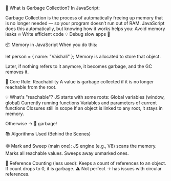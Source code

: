 🧠 What is Garbage Collection?
In JavaScript:

Garbage Collection is the process of automatically freeing up memory that is no longer needed — so your program doesn’t run out of RAM.
JavaScript does this automatically, but knowing how it works helps you:
Avoid memory leaks 🔥
Write efficient code 💡
Debug slow apps 🐌

📦 Memory in JavaScript
When you do this:

let person = { name: "Vaishali" };
Memory is allocated to store that object.

Later, if nothing refers to it anymore, it becomes garbage, and the GC removes it.

📌 Core Rule: Reachability
A value is garbage collected if it is no longer reachable from the root.

💡 What's "reachable"?
JS starts with some roots:
Global variables (window, global)
Currently running functions
Variables and parameters of current functions
Closures still in scope
If an object is linked to any root, it stays in memory.

Otherwise → 🚮 garbage!

📚 Algorithms Used (Behind the Scenes)

🕸️ Mark and Sweep (main one):
JS engine (e.g., V8) scans the memory.
Marks all reachable values.
Sweeps away unmarked ones.

🔁 Reference Counting (less used):
Keeps a count of references to an object.
If count drops to 0, it is garbage.
⚠️ Not perfect → has issues with circular references.
